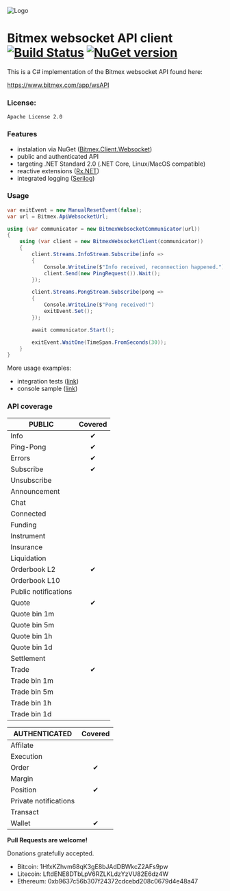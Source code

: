 ![Logo](https://www.bitmex.com/img/bitmex-logo-alt.png)
# Bitmex websocket API client [![Build Status](https://travis-ci.org/Marfusios/bitmex-client-websocket.svg?branch=master)](https://travis-ci.org/Marfusios/bitmex-client-websocket) [![NuGet version](https://badge.fury.io/nu/Bitmex.Client.Websocket.svg)](https://badge.fury.io/nu/Bitmex.Client.Websocket)

This is a C# implementation of the Bitmex websocket API found here:

https://www.bitmex.com/app/wsAPI

### License: 
    Apache License 2.0

### Features

* instalation via NuGet ([Bitmex.Client.Websocket](https://www.nuget.org/packages/Bitmex.Client.Websocket))
* public and authenticated API
* targeting .NET Standard 2.0 (.NET Core, Linux/MacOS compatible)
* reactive extensions ([Rx.NET](https://github.com/Reactive-Extensions/Rx.NET))
* integrated logging ([Serilog](https://serilog.net/))

### Usage

```csharp
var exitEvent = new ManualResetEvent(false);
var url = Bitmex.ApiWebsocketUrl;

using (var communicator = new BitmexWebsocketCommunicator(url))
{
    using (var client = new BitmexWebsocketClient(communicator))
    {
        client.Streams.InfoStream.Subscribe(info =>
        {
            Console.WriteLine($"Info received, reconnection happened.")
            client.Send(new PingRequest()).Wait();
        });

        client.Streams.PongStream.Subscribe(pong =>
        {
            Console.WriteLine($"Pong received!")
            exitEvent.Set();
        });

        await communicator.Start();

        exitEvent.WaitOne(TimeSpan.FromSeconds(30));
    }
}
```

More usage examples:
* integration tests ([link](test_integration/Bitmex.Client.Websocket.Tests.Integration))
* console sample ([link](test_integration/Bitmex.Client.Websocket.Sample/Program.cs))

### API coverage

| PUBLIC                 |    Covered     |  
|------------------------|:--------------:|
| Info                   |  ✔            |
| Ping-Pong              |  ✔            |
| Errors                 |  ✔            |
| Subscribe              |  ✔            |
| Unsubscribe            |                |
| Announcement           |                |
| Chat                   |                |
| Connected              |                |
| Funding                |                |
| Instrument             |                |
| Insurance              |                |
| Liquidation            |                |
| Orderbook L2           |  ✔            |
| Orderbook L10          |                |
| Public notifications   |                |
| Quote                  |  ✔            |
| Quote bin 1m           |                |
| Quote bin 5m           |                |
| Quote bin 1h           |                |
| Quote bin 1d           |                |
| Settlement             |                |
| Trade                  |  ✔            |
| Trade bin 1m           |                |
| Trade bin 5m           |                |
| Trade bin 1h           |                |
| Trade bin 1d           |                |

| AUTHENTICATED          |    Covered     |  
|------------------------|:--------------:|
| Affilate               |                |
| Execution              |                |
| Order                  |  ✔            |
| Margin                 |                |
| Position               |  ✔            |
| Private notifications  |                |
| Transact               |                |
| Wallet                 |  ✔            |

**Pull Requests are welcome!**

Donations gratefully accepted.
* Bitcoin: 1HfxKZhvm68qK3gE8bJAdDBWkcZ2AFs9pw
* Litecoin: LftdENE8DTbLpV6RZLKLdzYzVU82E6dz4W
* Ethereum: 0xb9637c56b307f24372cdcebd208c0679d4e48a47